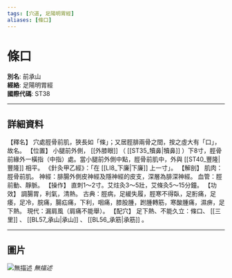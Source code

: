 ```yaml
---
tags: [穴道, 足陽明胃經]
aliases: [條口]
---
```


# 條口

**別名**: 前承山  
**經絡**: 足陽明胃經  
**國際代碼**: ST38  

---

## 詳細資料
【釋名】
穴處脛骨前肌，狹長如「條」；又居脛腓兩骨之間，按之虛大有「口」，故名。
【位置】
小腿前外側， [[外膝眼]] （ [[ST35_犢鼻|犢鼻]] ）下8寸，脛骨前緣外一橫指（中指）處。當小腿前外側中點，脛骨前肌中，外與 [[ST40_豐隆|豐隆]] 相平。
《針灸甲乙經》：「在 [[LI8_下廉|下廉]] 上一寸」。
【解剖】
肌肉：脛骨前肌。
神經：腓腸外側皮神經及隱神經的皮支，深層為腓深神經。
血管：脛前動、靜脈。
【操作】
直刺1～2寸。艾炷灸3～5壯，艾條灸5～15分鐘。
【功效】
調腸胃，利氣，清熱。
古典：脛病，足緩失履，脛寒不得臥，足胻痛，足痿，足冷，脘痛，腸疝痛，下利，咽痛，膝股腫，跗腫轉筋，寒酸腫痛，濕痹，足下熱。
現代：漏肩風（肩痛不能舉）。
【配穴】
足下熱、不能久立：條口、 [[三里]] 、 [[BL57_承山|承山]] 、 [[BL56_承筋|承筋]] 。

---

## 圖片
![無描述](https://yibian.hopto.org/pic/shu16/115.gif)
_無描述_

